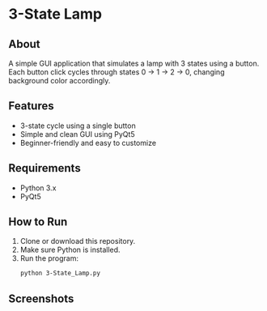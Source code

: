 # 3-State Lamp

## About
A simple GUI application that simulates a lamp with 3 states using a button. Each button click cycles through states 0 → 1 → 2 → 0, changing background color accordingly.

## Features
- 3-state cycle using a single button
- Simple and clean GUI using PyQt5
- Beginner-friendly and easy to customize

## Requirements
- Python 3.x
- PyQt5

## How to Run
1. Clone or download this repository.
2. Make sure Python is installed.
3. Run the program:
   ```bash
   python 3-State_Lamp.py
   ```
## Screenshots
   
